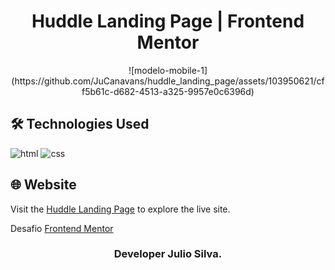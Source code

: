 # <h1 align="center">Huddle Landing Page | Frontend Mentor</h1>

<div align="center">
![modelo-mobile-1](https://github.com/JuCanavans/huddle_landing_page/assets/103950621/cff5b61c-d682-4513-a325-9957e0c6396d)
</div>

## 🛠 Technologies Used
![html](https://github.com/JuCanavans/carta_de_aniversario/assets/103950621/26d205cf-94be-4681-bb60-0a2f686f62b1)
![css](https://github.com/JuCanavans/carta_de_aniversario/assets/103950621/b265c9fd-bbde-4f4d-a09d-574e184aca00)

## 🌐 Website
Visit the [Huddle Landing Page](https://results-summary-blond.vercel.app/) to explore the live site.

Desafio [Frontend Mentor](https://www.frontendmentor.io/profile/JuCanavans)

### <p align="center">Developer Julio Silva.</p>
